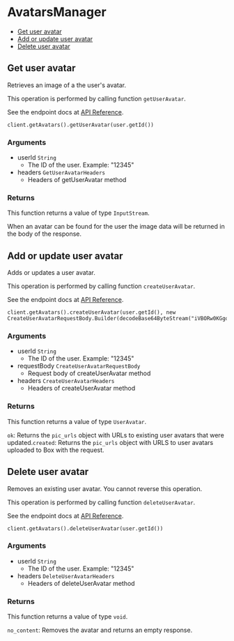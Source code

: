 # AvatarsManager


- [Get user avatar](#get-user-avatar)
- [Add or update user avatar](#add-or-update-user-avatar)
- [Delete user avatar](#delete-user-avatar)

## Get user avatar

Retrieves an image of a the user's avatar.

This operation is performed by calling function `getUserAvatar`.

See the endpoint docs at
[API Reference](https://developer.box.com/reference/get-users-id-avatar/).

<!-- sample get_users_id_avatar -->
```
client.getAvatars().getUserAvatar(user.getId())
```

### Arguments

- userId `String`
  - The ID of the user. Example: "12345"
- headers `GetUserAvatarHeaders`
  - Headers of getUserAvatar method


### Returns

This function returns a value of type `InputStream`.

When an avatar can be found for the user the
image data will be returned in the body of the
response.


## Add or update user avatar

Adds or updates a user avatar.

This operation is performed by calling function `createUserAvatar`.

See the endpoint docs at
[API Reference](https://developer.box.com/reference/post-users-id-avatar/).

<!-- sample post_users_id_avatar -->
```
client.getAvatars().createUserAvatar(user.getId(), new CreateUserAvatarRequestBody.Builder(decodeBase64ByteStream("iVBORw0KGgoAAAANSUhEUgAAAQAAAAEAAQMAAABmvDolAAAAA1BMVEW10NBjBBbqAAAAH0lEQVRoge3BAQ0AAADCoPdPbQ43oAAAAAAAAAAAvg0hAAABmmDh1QAAAABJRU5ErkJggg==")).picFileName("avatar.png").picContentType("image/png").build())
```

### Arguments

- userId `String`
  - The ID of the user. Example: "12345"
- requestBody `CreateUserAvatarRequestBody`
  - Request body of createUserAvatar method
- headers `CreateUserAvatarHeaders`
  - Headers of createUserAvatar method


### Returns

This function returns a value of type `UserAvatar`.

`ok`: Returns the `pic_urls` object with URLs to existing
user avatars that were updated.`created`: Returns the `pic_urls` object with URLS to user avatars
uploaded to Box with the request.


## Delete user avatar

Removes an existing user avatar.
You cannot reverse this operation.

This operation is performed by calling function `deleteUserAvatar`.

See the endpoint docs at
[API Reference](https://developer.box.com/reference/delete-users-id-avatar/).

<!-- sample delete_users_id_avatar -->
```
client.getAvatars().deleteUserAvatar(user.getId())
```

### Arguments

- userId `String`
  - The ID of the user. Example: "12345"
- headers `DeleteUserAvatarHeaders`
  - Headers of deleteUserAvatar method


### Returns

This function returns a value of type `void`.

`no_content`: Removes the avatar and returns an empty response.


